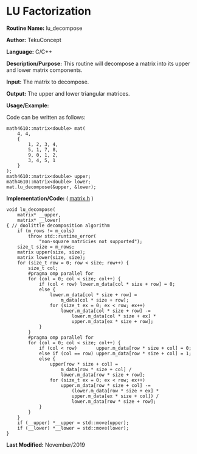 # LU Factorization

**Routine Name:** lu_decompose

**Author:** TekuConcept

**Language:** C/C++

**Description/Purpose:** This routine will decompose a matrix into its upper and lower matrix components.

**Input:** The matrix to decompose.

**Output:** The upper and lower triangular matrices.

**Usage/Example:**

Code can be written as follows:

    math4610::matrix<double> mat(
        4, 4,
        {
            1, 2, 3, 4,
            5, 1, 7, 8,
            9, 0, 1, 2,
            3, 4, 5, 1
        }
    );
    math4610::matrix<double> upper;
    math4610::matrix<double> lower;
    mat.lu_decompose(&upper, &lower);

**Implementation/Code:** ( [matrix.h](https://github.com/TekuConcept/math4610/blob/master/modules/include/matrix.h) )

    void lu_decompose(
        matrix* __upper,
        matrix* __lower)
    { // doolittle decomposition algorithm
        if (m_rows != m_cols)
            throw std::runtime_error(
                "non-square matricies not supported");
        size_t size = m_rows;
        matrix upper(size, size);
        matrix lower(size, size);
        for (size_t row = 0; row < size; row++) {
            size_t col;
            #pragma omp parallel for
            for (col = 0; col < size; col++) {
                if (col < row) lower.m_data[col * size + row] = 0;
                else {
                    lower.m_data[col * size + row] =
                        m_data[col * size + row];
                    for (size_t ex = 0; ex < row; ex++)
                        lower.m_data[col * size + row] -=
                            lower.m_data[col * size + ex] *
                            upper.m_data[ex * size + row];
                }
            }
            #pragma omp parallel for
            for (col = 0; col < size; col++) {
                if (col < row)       upper.m_data[row * size + col] = 0;
                else if (col == row) upper.m_data[row * size + col] = 1;
                else {
                    upper[row * size + col] =
                        m_data[row * size + col] /
                        lower.m_data[row * size + row];
                    for (size_t ex = 0; ex < row; ex++)
                        upper.m_data[row * size + col] -=
                            (lower.m_data[row * size + ex] *
                            upper.m_data[ex * size + col]) /
                            lower.m_data[row * size + row];
                }
            }
        }
        if (__upper) *__upper = std::move(upper);
        if (__lower) *__lower = std::move(lower);
    }

**Last Modified:** November/2019
